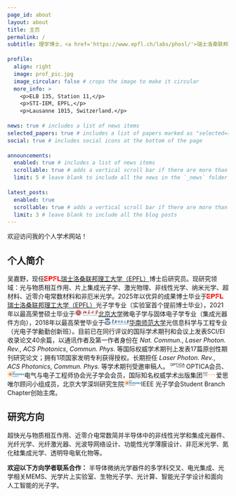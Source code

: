 ```yaml
---
page_id: about
layout: about
title: 主页
permalink: /
subtitle: 理学博士，<a href='https://www.epfl.ch/labs/phosl/'>瑞士洛桑联邦理工大学（EPFL）光子学系统实验室（PHOSL）</a> 博士后研究员

profile:
  align: right
  image: prof_pic.jpg
  image_circular: false # crops the image to make it circular
  more_info: >
    <p>ELB 135, Station 11,</p>
    <p>STI-IEM, EPFL,</p>
    <p>Lausanne 1015, Switzerland.</p>

news: true # includes a list of news items
selected_papers: true # includes a list of papers marked as "selected={true}"
social: true # includes social icons at the bottom of the page

announcements:
  enabled: true # includes a list of news items
  scrollable: true # adds a vertical scroll bar if there are more than 3 news items
  limit: 5 # leave blank to include all the news in the `_news` folder

latest_posts:
  enabled: true
  scrollable: true # adds a vertical scroll bar if there are more than 3 new posts items
  limit: 3 # leave blank to include all the blog posts
---
```


欢迎访问我的个人学术网站！

## 个人简介

吴嘉野，现任<img src="/assets/img/EPFL.png" style="height: 0.8em; ">[瑞士洛桑联邦理工大学（EPFL）](https://www.epfl.ch/)博士后研究员。现研究领域：光与物质相互作用、片上集成光子学、激光物理、非线性光学、纳米光学、超材料、近零介电常数材料和非厄米光学。2025年以优异的成果博士毕业于<img src="/assets/img/EPFL.png" style="height: 0.8em; ">[瑞士洛桑联邦理工大学（EPFL）](https://www.epfl.ch/)光子学专业（实验室首个提前博士毕业），2021年以最高荣誉硕士毕业于<img src="/assets/img/PKU.png" style="height: 1.1em; ">[北京大学](https://www.pku.edu.cn/)微电子学与固体电子学专业（集成光器件方向），2018年以最高荣誉毕业于<img src="/assets/img/SCNU.png" style="height: 1.1em; ">[华南师范大学](https://www.scnu.edu.cn/)光信息科学与工程专业（光电子学勷勤创新班）。目前已在同行评议的国际学术期刊和会议上发表SCI/EI收录论文40余篇，以通讯作者及第一作者身份在 _Nat. Commun._, _Laser Photon. Rev._, _ACS Photonics_, _Commun. Phys._ 等国际权威学术期刊上发表17篇原创性期刊研究论文；拥有1项国家发明专利获得授权。长期担任 _Laser Photon. Rev._, _ACS Photonics_, _Commun. Phys._ 等学术期刊受邀审稿人。<img src="/assets/img/OPTICA.png" style="height: 1.1em; ">OPTICA会员、<img src="/assets/img/IPS.jpeg" style="height: 1.1em; ">电气与电子工程师协会光子学会会员，国际知名权威学术出版集团<img src="/assets/img/Elsevier.png" style="height: 1.1em; ">爱思唯尔顾问小组成员，北京大学深圳研究生院<img src="/assets/img/IPS.jpeg" style="height: 1.1em; ">IEEE 光子学会Student Branch Chapter创始主席。

## 研究方向

超快光与物质相互作用、近零介电常数简并半导体中的非线性光学和集成光器件、光纤光学、光纤激光器、光波导网络设计、功能性光学薄膜设计、非厄米光学、氮化硅集成光学、透明导电氧化物等。

**欢迎以下方向学者联系合作：** 半导体微纳光学器件的多学科交叉、电光集成、光学相关MEMS、光学片上实验室、生物光子学、光计算、智能光子学设计和面向人工智能的光子学。
